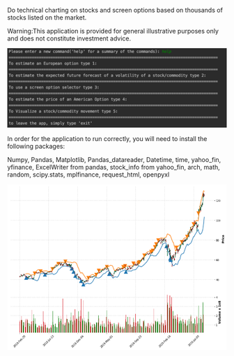 Do technical charting on stocks and screen options based on thousands of stocks listed on the market.

Warning:This application is provided for general illustrative purposes only and does not constitute investment advice. 

![alt text](https://github.com/EM51641/SuperOption/blob/master/APPCommands.png?raw=true)

In order for the application to run correctly, you will need to install the following packages:

Numpy,
Pandas,
Matplotlib,
Pandas_datareader,
Datetime,
time,
yahoo_fin,
yfinance,
ExcelWriter from pandas,
stock_info from yahoo_fin,
arch,
math,
random,
scipy.stats,
mplfinance,
request_html,
openpyxl

![alt text](https://github.com/EM51641/SuperOption/blob/master/AAPL-VIZ.png?raw=true)

